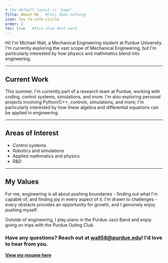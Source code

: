 ```yaml
---
# the default layout is 'page'
Title: About Me   #this does nothing
icon: fas fa-info-circle
order: 2
toc: true   #this also dont work
---
```


Hi! I'm Michael Wall, a Mechanical Engineering student at Purdue University. I'm currently exploring the vast scope of Mechanical Engineering, but I'm particularly interested by how physics and mathmatics blend into engineering.

---

## Current Work

This summer, I'm currently part of a research team at Purdue, working with coding, control systems, simulations, and more. I'm also exploring personal projects involving Python/C++, controls, simulations, and more; I'm particularly interested by how linear algebra and differential equations can be applied in engineering.

---

## Areas of Interest

- Control systems 
- Robotics and simulations
- Applied mathmatics and physics
- R&D

---

## My Values

For me, engineering is all about pushing boundaries - finding out what I'm capable of, and finding joy in every aspect of it. I'm drawn to challenges - every obstacle provides an opportunity for growth, and I genuinely enjoy pushing myself.

Outside of engineering, I play piano in the Purdue Jazz Band and enjoy going on trips with the Purdue Outing Club.

### Have any questions? Reach out at [wall58@purdue.edu](mailto:wall58@purdue.edu)! I'd love to hear from you.

**[View my resume here](/resume)**
